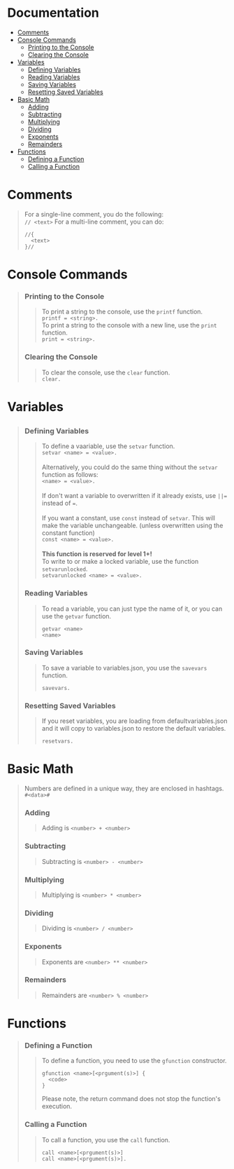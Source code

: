 # Documentation

- [Comments](#comments)
- [Console Commands](#console_commands)
  - [Printing to the Console](#printing_to_the_console)
  - [Clearing the Console](#clearing_the_console)
- [Variables](#variables)
  - [Defining Variables](#defining_variables)
  - [Reading Variables](#reading_variables)
  - [Saving Variables](#saving-variables)
  - [Resetting Saved Variables](#resetting_saved_variables)
- [Basic Math](#basic_math)
  - [Adding](#adding)
  - [Subtracting](#subtracting)
  - [Multiplying](#multiplying)
  - [Dividing](#dividing)
  - [Exponents](#exponents)
  - [Remainders](#remainders)
- [Functions](functions)
  - [Defining a Function](#defining_a_function)
  - [Calling a Function](#calling_a_function)


# <p id="comments"></p>Comments
> For a single-line comment, you do the following:\
> ```// <text>```
> For a multi-line comment, you can do:
> ```
> //{
>   <text>
> }//
> ```

# <p id="console_commands"></p>Console Commands
> ### <p id="printing_to_the_console"></p>Printing to the Console
> > To print a string to the console, use the `printf` function.\
> > ```printf = <string>.```
> > \
> > To print a string to the console with a new line, use the `print` function.\
> > ```print = <string>.```
> ### <p id="clearing_the_console"></a>Clearing the Console
> > To clear the console, use the `clear` function.\
> > ```clear.```
# <p id="variables"></a>Variables
> ### <p id="defining_variables"></a>Defining Variables
> > To define a vaariable, use the `setvar` function.\
> > ```setvar <name> = <value>.```\
> > \
> > Alternatively, you could do the same thing without the `setvar` function as follows:\
> > ```<name> = <value>.```\
> > \
> > If don't want a variable to overwritten if it already exists, use `||=` instead of `=`.\
> > \
> > If you want a constant, use `const` instead of `setvar`. This will make the variable unchangeable. (unless overwritten using the constant function)\
> > ```const <name> = <value>.```\
> > \
> >**This function is reserved for level 1+!**\
> > To write to or make a locked variable, use the function `setvarunlocked`.\
> > ```setvarunlocked <name> = <value>.```
> ### <p id="reading_variables"></p>Reading Variables
> > To read a variable, you can just type the name of it, or you can use the `getvar` function.
> > ```
> > getvar <name>
> > <name>
> > ```
> ### <a id="saving_variables"></a>Saving Variables
> > To save a variable to variables.json, you use the `savevars` function.
> > ```
> > savevars.
> > ```
> ### <a id="resetting_saved_variables"></a>Resetting Saved Variables
> > If you reset variables, you are loading from defaultvariables.json and it will copy to variables.json to restore the default variables.
> > ```
> > resetvars.
> > ```
# <a id="basic_math"></a>Basic Math
> Numbers are defined in a unique way, they are enclosed in hashtags. `#<data>#`
> ### <a id="adding"></a>Adding
> > Adding is `<number> + <number>`
> ### <a id="subtracting"></a>Subtracting
> > Subtracting is `<number> - <number>`
> ### <a id="multplying"></a>Multiplying
> > Multiplying is `<number> * <number>`
> ### <a id="dividing"></a>Dividing
> > Dividing is `<number> / <number>`
> ### <a id="exponents"></a>Exponents
> > Exponents are `<number> ** <number>`
> ### <a id="remainders"></a>Remainders
> > Remainders are `<number> % <number>`
# <a id="function"></a>Functions
> ### <a id="defining_a_function"></a>Defining a Function
> > To define a function, you need to use the `gfunction` constructor.
> > ```
> > gfunction <name>[<prgument(s)>] {
> >   <code>
> > }
> > ```
> > Please note, the return command does not stop the function's execution.
> ### <a id="calling_a_function"></a>Calling a Function
> > To call a function, you use the `call` function.
> > ```
> > call <name>[<prgument(s)>]
> > call <name>[<prgument(s)>].
> > ```